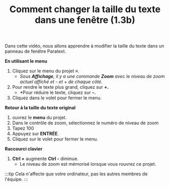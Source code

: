 ﻿---
lang: fr
title:  Comment changer la taille du texte dans une fenêtre (1.3b)
---

Dans cette vidéo, nous allons apprendre à modifier la taille du texte dans un panneau de fenêtre Paratext.

**En utilisant le menu**

1.  Cliquez sur le menu du projet ≡.
     -  *Sous **Affichage**, il y a une commande **Zoom** avec le niveau de zoom actuel affiché et - et + de chaque côté*.
1.  Pour rendre le texte plus grand, cliquez sur **+.**
     -  *Pour réduire le texte, cliquez sur **-.** 
1.  Cliquez dans le volet pour fermer le menu.

**Retour à la taille du texte original**

1.  ouvrez le **menu** du projet.
1.  Dans le contrôle de zoom, sélectionnez le numéro de niveau de zoom
1.  Tapez 100
1.  Appuyez sur **ENTRÉE**.
1.  Cliquez sur le volet pour fermer le menu.

**Raccourci clavier**

1.  **Ctrl +** augmente **Ctrl -** diminue.
     -  Le niveau de zoom est mémorisé lorsque vous rouvrez ce projet.

:::tip
Cela n'affecte que votre ordinateur, pas les autres membres de l'équipe.
:::
